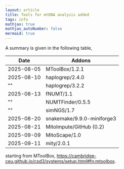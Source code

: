 ```yaml
---
layout: article
title: Tools for mtDNA analysis added
tags: info
mathjax: true
mathjax_autoNumber: false
mermaid: true
---
```


A summary is given in the following table,

Date       | Addons
-----------|---------------------------
2025-08-05 | MToolBox/1.2.1
2025-08-10 | haplogrep/2.4.0
"" 	   | haplogrep/3.2.2
2025-08-13 | fNUMT/1.1
"" 	   | NUMTFinder/0.5.5
"" 	   | simNGS/1.7
2025-08-20 | snakemake/9.9.0-miniforge3
2025-08-21 | MitoImpute/GitHub (0.2)
2025-09-09 | MitoScape/1.0|github
2025-09-11 | mity/2.0.1

starting from MToolBox, <https://cambridge-ceu.github.io/csd3/systems/setup.html#fn:mtoolbox>.
